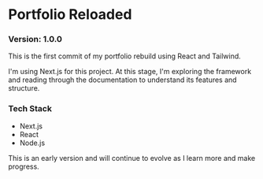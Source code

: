 # Portfolio Reloaded

### Version: 1.0.0

This is the first commit of my portfolio rebuild using React and Tailwind.

I'm using Next.js for this project. At this stage, I'm exploring the framework and reading through the documentation to understand its features and structure.

### Tech Stack

- Next.js
- React
- Node.js

This is an early version and will continue to evolve as I learn more and make progress.
